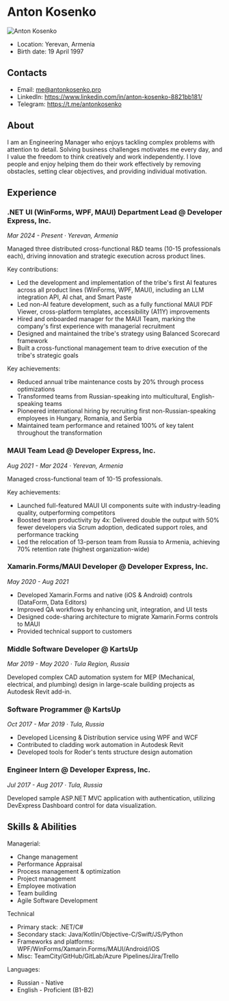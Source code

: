 # Anton Kosenko

![Anton Kosenko](https://github.com/antonKosenkoDx.png)

- Location: Yerevan, Armenia
- Birth date: 19 April 1997

## Contacts

- Email: me@antonkosenko.pro
- LinkedIn: https://www.linkedin.com/in/anton-kosenko-8821bb181/
- Telegram: https://t.me/antonkosenko

## About

I am an Engineering Manager who enjoys tackling complex problems with attention to detail. Solving business challenges motivates me every day, and I value the freedom to think creatively and work independently. I love people and enjoy helping them do their work effectively by removing obstacles, setting clear objectives, and providing individual motivation.

## Experience

### .NET UI (WinForms, WPF, MAUI) Department Lead @ Developer Express, Inc.
*Mar 2024 - Present · Yerevan, Armenia*

Managed three distributed cross-functional R&D teams (10-15 professionals each), driving innovation and strategic execution across product lines.

Key contributions:
- Led the development and implementation of the tribe's first AI features across all product lines (WinForms, WPF, MAUI), including an LLM integration API, AI chat, and Smart Paste
- Led non-AI feature development, such as a fully functional MAUI PDF Viewer, cross-platform templates, accessibility (A11Y) improvements
- Hired and onboarded manager for the MAUI Team, marking the company's first experience with managerial recruitment
- Designed and maintained the tribe's strategy using Balanced Scorecard framework
- Built a cross-functional management team to drive execution of the tribe's strategic goals

Key achievements:
- Reduced annual tribe maintenance costs by 20% through process optimizations
- Transformed teams from Russian-speaking into multicultural, English-speaking teams
- Pioneered international hiring by recruiting first non-Russian-speaking employees in Hungary, Romania, and Serbia
- Maintained team performance and retained 100% of key talent throughout the transformation

### MAUI Team Lead @ Developer Express, Inc.
*Aug 2021 - Mar 2024 · Yerevan, Armenia*

Managed cross-functional team of 10-15 professionals.

Key achievements:
- Launched full-featured MAUI UI components suite with industry-leading quality, outperforming competitors
- Boosted team productivity by 4x: Delivered double the output with 50% fewer developers via Scrum adoption, dedicated support roles, and performance tracking
- Led the relocation of 13-person team from Russia to Armenia, achieving 70% retention rate (highest organization-wide)

### Xamarin.Forms/MAUI Developer @ Developer Express, Inc.
*May 2020 - Aug 2021*

- Developed Xamarin.Forms and native (iOS & Android) controls (DataForm, Data Editors)
- Improved QA workflows by enhancing unit, integration, and UI tests
- Designed code-sharing architecture to migrate Xamarin.Forms controls to MAUI
- Provided technical support to customers

### Middle Software Developer @ KartsUp
*Mar 2019 - May 2020 · Tula Region, Russia*

Developed complex CAD automation system for MEP (Mechanical, electrical, and plumbing) design in large-scale building projects as Autodesk Revit add-in.

### Software Programmer @ KartsUp
*Oct 2017 - Mar 2019 · Tula, Russia*

- Developed Licensing & Distribution service using WPF and WCF
- Contributed to cladding work automation in Autodesk Revit
- Developed tools for Roder's tents structure design automation

### Engineer Intern @ Developer Express, Inc.
*Jul 2017 - Aug 2017 · Tula, Russia*

Developed sample ASP.NET MVC application with authentication, utilizing DevExpress Dashboard control for data visualization.

## Skills & Abilities
Managerial:
- Change management
- Performance Appraisal
- Process management & optimization
- Project management
- Employee motivation
- Team building
- Agile Software Development

Technical
- Primary stack: .NET/C#
- Secondary stack: Java/Kotlin/Objective-C/Swift/JS/Python
- Frameworks and platforms: WPF/WinForms/Xamarin.Forms/MAUI/Android/iOS
- Misc: TeamCity/GitHub/GitLab/Azure Pipelines/Jira/Trello

Languages:
- Russian - Native
- English - Proficient (B1-B2)
